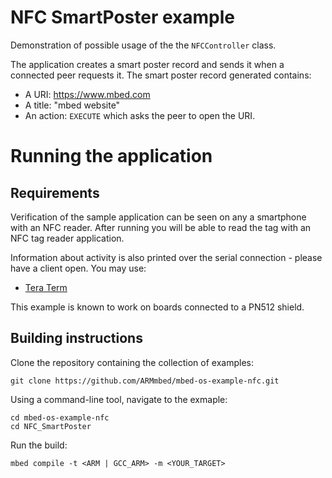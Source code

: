 # NFC SmartPoster example

Demonstration of possible usage of the the `NFCController` class.

The application creates a smart poster record and sends it when a connected peer requests it.
The smart poster record generated contains:
- A URI: https://www.mbed.com
- A title: "mbed website"
- An action: `EXECUTE` which asks the peer to open the URI.

# Running the application

## Requirements

Verification of the sample application can be seen on any a smartphone with an NFC reader. After running you will be able to read the tag with an NFC tag reader application.

Information about activity is also printed over the serial connection - please have a client open. You may use:

- [Tera Term](https://ttssh2.osdn.jp/index.html.en)

This example is known to work on boards connected to a PN512 shield.

## Building instructions

Clone the repository containing the collection of examples:

```
git clone https://github.com/ARMmbed/mbed-os-example-nfc.git
```

Using a command-line tool, navigate to the exmaple:

```
cd mbed-os-example-nfc
cd NFC_SmartPoster
```

Run the build:

```
mbed compile -t <ARM | GCC_ARM> -m <YOUR_TARGET>
```

